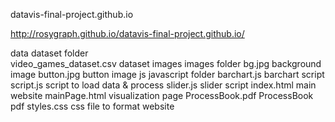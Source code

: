 datavis-final-project.github.io

http://rosygraph.github.io/datavis-final-project.github.io/

data                                dataset folder <br>
  video_games_dataset.csv           dataset 
images                              images folder
  bg.jpg                            background image
  button.jpg                        button image
js                                  javascript folder
  barchart.js                       barchart script
  script.js                         script to load data & process
  slider.js                         slider script
index.html                          main website
mainPage.html                       visualization page
ProcessBook.pdf                     ProcessBook pdf 
styles.css                          css file to format website


